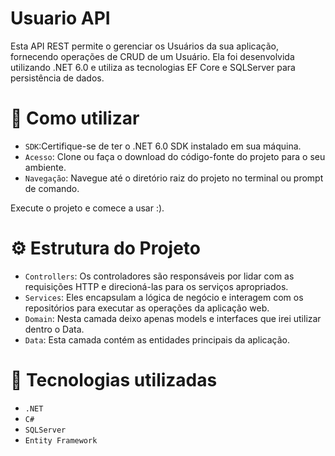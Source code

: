 
# Usuario API

Esta API REST permite o gerenciar os Usuários da sua aplicação, fornecendo operações de CRUD de um Usuário. Ela foi desenvolvida utilizando .NET 6.0 e utiliza as tecnologias EF Core e SQLServer para persistência de dados.

# :hammer: Como utilizar

- `SDK`:Certifique-se de ter o .NET 6.0 SDK instalado em sua máquina.
- `Acesso`: Clone ou faça o download do código-fonte do projeto para o seu ambiente.
- `Navegação`: Navegue até o diretório raiz do projeto no terminal ou prompt de comando.

Execute o projeto e comece a usar :).

# :gear: Estrutura do Projeto

- `Controllers`: Os controladores são responsáveis por lidar com as requisições HTTP e direcioná-las para os serviços apropriados.
- `Services`: Eles encapsulam a lógica de negócio e interagem com os repositórios para executar as operações da aplicação web.
- `Domain`: Nesta camada deixo apenas models e interfaces que irei utilizar dentro o Data.
- `Data`: Esta camada contém as entidades principais da aplicação.

# :rocket: Tecnologias utilizadas

- `.NET`
- `C#`
- `SQLServer`
- `Entity Framework`
